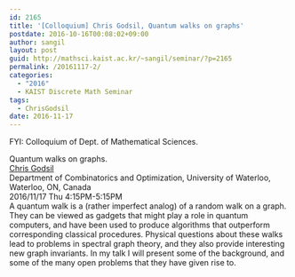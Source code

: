 ```yaml
---
id: 2165
title: '[Colloquium] Chris Godsil, Quantum walks on graphs'
postdate: 2016-10-16T00:08:02+09:00
author: sangil
layout: post
guid: http://mathsci.kaist.ac.kr/~sangil/seminar/?p=2165
permalink: /20161117-2/
categories:
  - "2016"
  - KAIST Discrete Math Seminar
tags:
  - ChrisGodsil
date: 2016-11-17
---
```

FYI: Colloquium of Dept. of Mathematical Sciences.

<div class="talk">
  Quantum walks on graphs.
</div>

<div class="speaker">
  <a href="http://www.math.uwaterloo.ca/~cgodsil/">Chris Godsil</a><br /> Department of Combinatorics and Optimization, University of Waterloo, Waterloo, ON, Canada
</div>

<div class="date">
  2016/11/17 Thu 4:15PM-5:15PM
</div>

<div class="abstract">
  A quantum walk is a (rather imperfect analog) of a random walk on a graph. They can be viewed as gadgets that might play a role in quantum computers, and have been used to produce algorithms that outperform corresponding classical procedures. Physical questions about these walks lead to problems in spectral graph theory, and they also provide interesting new graph invariants. In my talk I will present some of the background, and some of the many open problems that they have given rise to.
</div>